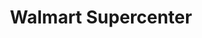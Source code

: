 ---
title: "Walmart Supercenter"
url: /colorado-springs/walmart-supercenter-south-8th-street/
shop: supermarket
---